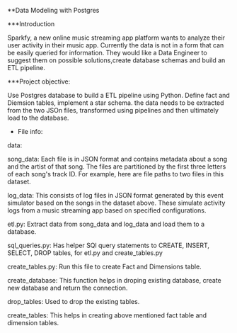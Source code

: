 **Data Modeling with Postgres

***Introduction

Sparkfy, a new online music streaming app platform wants to analyze their user activity in their music app. Currently the data is not in a form that can be easily queried for information. 
They would like a Data Engineer to suggest them on possible solutions,create database schemas and build an ETL pipeline. 

***Project objective:

Use Postgres database to build a ETL pipeline using Python. Define fact and Diemsion tables, implement a star schema. the data needs to be extracted from the two JSOn files, transformed using pipelines and then ultimately load to the database. 


* File info:

data:

song_data: Each file is in JSON format and contains metadata about a song and the artist of that song. The files are partitioned by the first three letters of each song's track ID. For example, here are file paths to two files in this dataset.

log_data:  This consists of log files in JSON format generated by this event simulator based on the songs in the dataset above. These simulate activity logs from a music streaming app based on specified configurations.

etl.py: 
Extract data from song_data and log_data and load them to a database. 

sql_queries.py:
Has helper SQl query statements to CREATE, INSERT, SELECT, DROP tables, for etl.py and create_tables.py

create_tables.py:
Run this file to create Fact and Dimensions table. 

create_database: This function helps in droping existing database, create new database and return the connection.

drop_tables: Used to drop the existing tables.

create_tables: This helps in creating above mentioned fact table and dimension tables.

